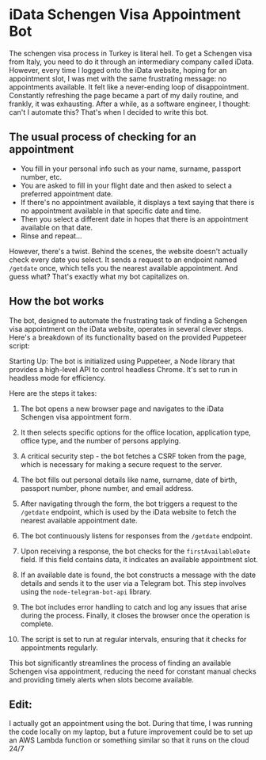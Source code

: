 # iData Schengen Visa Appointment Bot

The schengen visa process in Turkey is literal hell. To get a Schengen visa from Italy, you need to do it through an intermediary company called iData. However, every time I logged onto the iData website, hoping for an appointment slot, I was met with the same frustrating message: no appointments available. It felt like a never-ending loop of disappointment. Constantly refreshing the page became a part of my daily routine, and frankly, it was exhausting. After a while, as a software engineer, I thought: can't I automate this? That's when I decided to write this bot.

## The usual process of checking for an appointment
* You fill in your personal info such as your name, surname, passport number, etc. 
* You are asked to fill in your flight date and then asked to select a preferred appointment date.
* If there's no appointment available, it displays a text saying that there is no appointment available in that specific date and time.
* Then you select a different date in hopes that there is an appointment available on that date.
* Rinse and repeat...

However, there's a twist. Behind the scenes, the website doesn't actually check every date you select. It sends a request to an endpoint named `/getdate` once, which tells you the nearest available appointment. And guess what? That's exactly what my bot capitalizes on.

## How the bot works

The bot, designed to automate the frustrating task of finding a Schengen visa appointment on the iData website, operates in several clever steps. Here's a breakdown of its functionality based on the provided Puppeteer script:

Starting Up: The bot is initialized using Puppeteer, a Node library that provides a high-level API to control headless Chrome. It's set to run in headless mode for efficiency.

Here are the steps it takes:

1. The bot opens a new browser page and navigates to the iData Schengen visa appointment form.
   
2. It then selects specific options for the office location, application type, office type, and the number of persons applying.
   
3. A critical security step - the bot fetches a CSRF token from the page, which is necessary for making a secure request to the server.
   
4. The bot fills out personal details like name, surname, date of birth, passport number, phone number, and email address.
   
5. After navigating through the form, the bot triggers a request to the `/getdate` endpoint, which is used by the iData website to fetch the nearest available appointment date.
   
6. The bot continuously listens for responses from the `/getdate` endpoint.
   
7. Upon receiving a response, the bot checks for the `firstAvailableDate` field. If this field contains data, it indicates an available appointment slot.
   
8. If an available date is found, the bot constructs a message with the date details and sends it to the user via a Telegram bot. This step involves using the `node-telegram-bot-api` library.
    
9. The bot includes error handling to catch and log any issues that arise during the process. Finally, it closes the browser once the operation is complete.
     
10. The script is set to run at regular intervals, ensuring that it checks for appointments regularly.
    
This bot significantly streamlines the process of finding an available Schengen visa appointment, reducing the need for constant manual checks and providing timely alerts when slots become available.

## Edit:

I actually got an appointment using the bot. During that time, I was running the code locally on my laptop, but a future improvement could be to set up an AWS Lambda function or something similar so that it runs on the cloud 24/7
